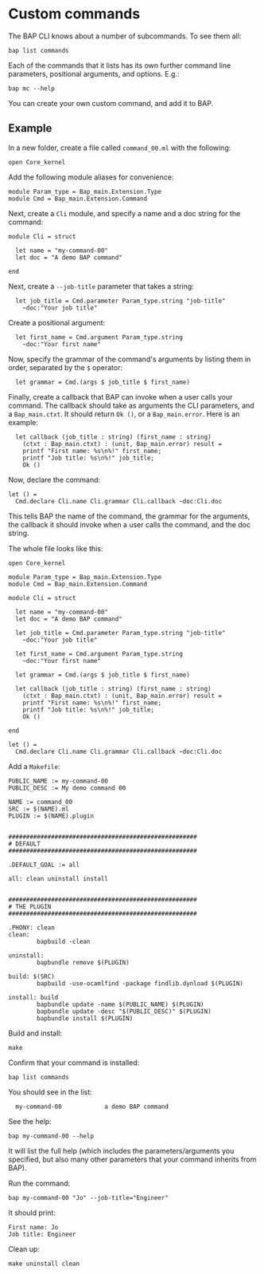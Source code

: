 # Custom commands

The BAP CLI knows about a number of subcommands. To see them all:

```
bap list commands
```

Each of the commands that it lists has its own further command line parameters, positional arguments, and options. E.g.:

```
bap mc --help
```

You can create your own custom command, and add it to BAP.


## Example

In a new folder, create a file called `command_00.ml` with the following:

```
open Core_kernel
```

Add the following module aliases for convenience:

```
module Param_type = Bap_main.Extension.Type
module Cmd = Bap_main.Extension.Command
```

Next, create a `Cli` module, and specify a name and a doc string for the command:

```
module Cli = struct

  let name = "my-command-00"
  let doc = "A demo BAP command"

end
```

Next, create a `--job-title` parameter that takes a string:

```
  let job_title = Cmd.parameter Param_type.string "job-title"
    ~doc:"Your job title"
```

Create a positional argument:

```
  let first_name = Cmd.argument Param_type.string
    ~doc:"Your first name"
```

Now, specify the grammar of the command's arguments by listing them in order, separated by the `$` operator:

```
  let grammar = Cmd.(args $ job_title $ first_name)
```

Finally, create a callback that BAP can invoke when a user calls your command. The callback should take as arguments the CLI parameters, and a `Bap_main.ctxt`. It should return `Ok ()`, or a `Bap_main.error`. Here is an example:

```
  let callback (job_title : string) (first_name : string)
    (ctxt : Bap_main.ctxt) : (unit, Bap_main.error) result =
    printf "First name: %s\n%!" first_name;
    printf "Job title: %s\n%!" job_title;
    Ok ()
```

Now, declare the command:

```
let () =
  Cmd.declare Cli.name Cli.grammar Cli.callback ~doc:Cli.doc
```

This tells BAP the name of the command, the grammar for the arguments, the callback it should invoke when a user calls the command, and the doc string. 

The whole file looks like this:

```
open Core_kernel

module Param_type = Bap_main.Extension.Type
module Cmd = Bap_main.Extension.Command

module Cli = struct

  let name = "my-command-00"
  let doc = "A demo BAP command"

  let job_title = Cmd.parameter Param_type.string "job-title"
    ~doc:"Your job title"

  let first_name = Cmd.argument Param_type.string
    ~doc:"Your first name"

  let grammar = Cmd.(args $ job_title $ first_name)

  let callback (job_title : string) (first_name : string)
    (ctxt : Bap_main.ctxt) : (unit, Bap_main.error) result =
    printf "First name: %s\n%!" first_name;
    printf "Job title: %s\n%!" job_title;
    Ok ()

end

let () =
  Cmd.declare Cli.name Cli.grammar Cli.callback ~doc:Cli.doc
```

Add a `Makefile`:

```
PUBLIC_NAME := my-command-00
PUBLIC_DESC := My demo command 00

NAME := command_00
SRC := $(NAME).ml
PLUGIN := $(NAME).plugin


#####################################################
# DEFAULT
#####################################################

.DEFAULT_GOAL := all

all: clean uninstall install


#####################################################
# THE PLUGIN
#####################################################

.PHONY: clean
clean:
        bapbuild -clean

uninstall:
        bapbundle remove $(PLUGIN)

build: $(SRC)
        bapbuild -use-ocamlfind -package findlib.dynload $(PLUGIN)

install: build
        bapbundle update -name $(PUBLIC_NAME) $(PLUGIN)
        bapbundle update -desc "$(PUBLIC_DESC)" $(PLUGIN)
        bapbundle install $(PLUGIN)
```

Build and install:

```
make
```

Confirm that your command is installed:

```
bap list commands
```

You should see in the list:

```
  my-command-00            a demo BAP command
```

See the help:

```
bap my-command-00 --help
```

It will list the full help (which includes the parameters/arguments you specified, but also many other parameters that your command inherits from BAP).

Run the command:

```
bap my-command-00 "Jo" --job-title="Engineer"
```

It should print:

```
First name: Jo
Job title: Engineer
```

Clean up:

```
make uninstall clean
```
